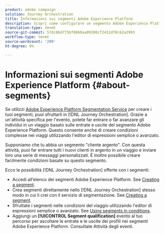 ```yaml
---
product: adobe campaign
solution: Journey Orchestration
title: Informazioni sui segmenti Adobe Experience Platform
description: Scopri come configurare un segmento Adobe Experience Platform
translation-type: tm+mt
source-git-commit: 57dc86d775bf8860aa09300cf2432d70c62a2993
workflow-type: tm+mt
source-wordcount: '209'
ht-degree: 0%

---
```



# Informazioni sui segmenti Adobe Experience Platform {#about-segments}

Se utilizzi [Adobe Experience Platform Segmentation Service](https://docs.adobe.com/content/help/en/experience-platform/segmentation/home.html) per creare i tuoi segmenti, puoi sfruttarli in [!DNL Journey Orchestration]. Grazie a un&#39;attività specifica per l&#39;evento, potete far entrare o far avanzare gli individui in un viaggio basato sulle entrate e uscite del segmento Adobe Experience Platform. Questo consente anche di creare condizioni complesse nei viaggi utilizzando l&#39;editor di espressioni semplice o avanzato.

Supponiamo che tu abbia un segmento &quot;cliente argento&quot;. Con questa attività, puoi far entrare tutti i nuovi clienti in argento in un viaggio e inviare loro una serie di messaggi personalizzati. È inoltre possibile creare facilmente condizioni basate su questo segmento.

Ecco le possibilità [!DNL Journey Orchestration] offerte con i segmenti:

* Accedi all’elenco dei segmenti Adobe Experience Platform. See [Creating a segment](../segment/creating-a-segment.md).
* Crea segmenti direttamente nello [!DNL Journey Orchestration] stesso modo in cui li crei con il servizio di segmentazione. See [Creating a segment](../segment/creating-a-segment.md).
* Sfruttate i segmenti nelle condizioni del viaggio utilizzando l&#39;editor di espressioni semplice o avanzato. See [Using segments in conditions](../segment/using-a-segment.md).
* Aggiungi un **[!UICONTROL Segment qualification]** evento al tuo percorso per ascoltare le entrate e le uscite dei profili nei segmenti Adobe Experience Platform. Consultate Attività [](../building-journeys/segment-qualification-events.md)degli eventi.
